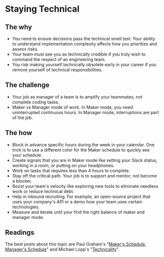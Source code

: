 # Staying Technical

## The why

- You need to ensure decisions pass the technical smell test. Your ability to understand implementation complexity affects how you prioritize and assess risks.
- Your team must see you as technically credible if you truly wish to command the respect of an engineering team.
- You risk making yourself technically obsolete early in your career if you remove yourself of technical responsibilities.

## The challenge

- Your job as manager of a team is to amplify your teammates, not complete coding tasks.
- Maker vs Manager mode of work. In Maker mode, you need uninterrupted continuous hours. In Manager mode, interruptions are part of the job.

## The how

- Block in advance specific hours during the week in your calendar. One trick is to use a different color for the Maker schedule to quickly see your schedule.
- Create signals that you are in Maker mode like setting your Slack status, working in a room, or putting on your headphones.
- Work on tasks that requires less than 4 hours to complete.
- Stay off the critical path. Your job is to support and mentor; not become a blocker.
- Boost your team's velocity like exploring new tools to eliminate needless work or reduce technical debt.
- Help in inbound recruiting. For example, an open-source project that uses your company's API or a demo how your team uses certain technologies.
- Measure and iterate until your find the right balance of maker and manager mode.

## Readings

The best posts about this topic are Paul Graham's "[Maker's Schedule, Manager's Schedule](http://www.paulgraham.com/makersschedule.html)" and Michael Lopp's "[Technicality](https://randsinrepose.com/archives/technicality/)".
